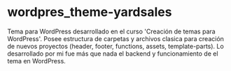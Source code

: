 # wordpres_theme-yardsales
Tema para WordPress desarrollado en el curso 'Creación de temas para WordPress'. 
Posee estructura de carpetas y archivos clasica para creación de nuevos proyectos (header, footer, functions, assets, template-parts).
Lo desarrollado por mi fue más que nada el backend y funcionamiento de el tema en WordPress.
